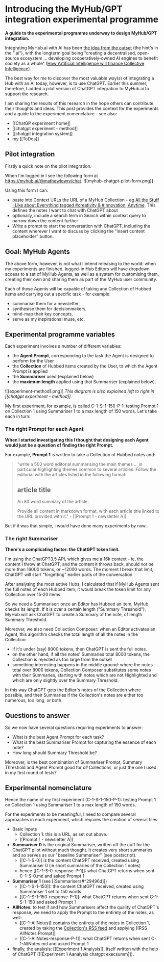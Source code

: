 # Introducing the MyHub/GPT integration experimental programme

**A guide to the experimental programme underway to design MyHub/GPT integration.**

Integrating MyHub.ai with AI has been [the idea from the outset](https://mathewlowry.medium.com/a-minimum-viable-ecosystem-for-collective-intelligence-7738848ce9c4) (the hint's in the ".ai"), with the longterm goal being "creating a decentralised, open-source ecosystem ... developing cooperatively-owned AI engines to benefit society as a whole" ([How Artificial Intelligence will finance Collective Intelligence](https://mathewlowry.medium.com/how-artificial-intelligence-will-finance-collective-intelligence-5d17adcce98b)).

The best way for me to discover the most valuable way(s) of integrating a Hub with an AI today, however, is to use ChatGPT. Earlier this summer, therefore, I added a pilot version of ChatGPT integration to MyHub.ai to support the research.

I am sharing the results of this research in the hope others can contribute their thoughts and ideas. This post provides the context for the experiments and a guide to the experiment nomenclature - see also:
* [[ChatGP experiment home]]
* [[chatgpt experiment - method]]
* [[chatgpt integration system]]
* my [[ToDos]]

## Pilot integration
Firstly a quick note on the pilot integration. 

When I'm logged in I see the following form at https://myhub.ai/@mathewlowry/chat.
![[myhub-chatgpt-pilot-form.png]]

Using this form I can:
- paste into Context URLs the URL of a MyHub Collection - eg [All the Stuff I Like about Everything tagged #creativity & #innovation, Anytime](https://myhub.ai/@mathewlowry/?tags=creativity&types=like&timeframe=anytime&quality=all&tags=innovation). This defines the notes I want to chat with ChatGPT about
- optionally, include a search term in Search within context query to narrow down the content further
- Write a prompt to start the conversation with ChatGPT, including the content wherever I want to discuss by clicking the "insert content placeholder" button.

## Goal: MyHub Agents
The above form, however, is not what I intend releasing to the world: when my experiments are finished, logged-in Hub Editors will have dropdown access to a set of MyHub Agents, as well as a system for customising them, creating their own and sharing them as part of the MyHub user community.

Each of these Agents will be capable of taking any Collection of Hubbed items and carrying out a specific task - for example:

- summarise them for a newsletter,
- synthesise them for decisionmakers,
- mind-map their key concepts,
- serve as my inspirational muse, etc.

## Experimental programme variables
Each experiment involves a number of different variables:

- the **Agent Prompt**, corresponding to the task the Agent is designed to perform for the User
- the **Collection** of Hubbed items created by the User, to which the Agent Prompt is applied 
- the **Summariser** used (explained below)
- the **maximum length** applied using that Summariser (explained below).

![[experiment-method1.png]]
*This diagram is also explained left to right in [[chatgpt experiment - method]].*

My first experiment, for example, is called C-1-S-1-150-P-1: testing Prompt 1 on Collection 1 using Summariser 1 to a max length of 150 words. Let's take each in turn:

### The right Prompt for each Agent
**When I started investigating this I thought that designing each Agent would just be a question of finding the right Prompt.**

For example, **Prompt 1** is written to take a Collection of Hubbed notes and:

> "write a 500 word editorial summarising the main themes ... in particular highlighting themes common to several articles. Follow the editorial with the articles listed in the following format: 
> ## article title 
> An 80 word summary of the article. 
> 
> Provide all content in markdown format, with each article title linked to the URL provided with it." - [[Prompt 1 - newsletter A]]

But if it was that simple, I would have done many experiments by now.

### The right Summariser
**There's a complicating factor: the ChatGPT token limit.**

I'm using the ChatGPT3.5 API, which gives me a 16k context - ie, the content I throw at ChatGPT, and the content it throws back, should not be more than 16000 tokens, or ~12000 words. The moment I break that limit, ChatGPT will start "forgetting" earlier parts of the conversation.

After analysing the most active Hubs, I calculated that if MyHub Agents sent the full notes of each Hubbed item, it would break the token limit for any Collection over 15-20 items.

So we need a Summariser: once an Editor has Hubbed an item, MyHub checks its length. If it is over a certain length ("Summary Threshold"), MyHub will ask ChatGPT to create a Summary of the note, of length Summary Threshold.

Moreover, we also need Collection Composer: when an Editor activates an Agent, this algorithm checks the total length of all the notes in the Collection:

- if it's under (say) 8000 tokens, then ChatGPT is sent the full notes.
- on the other hand, if all the notes' Summaries total 8000 tokens, the Collection is rejected as too large from the outset
- something interesting happens in the middle ground: where the notes total over 8000 tokens, Collection Composer substitutes some notes with their Summaries, starting with notes which are not Highlighted and which are only slightly over the Summary Threshold.

In this way ChatGPT gets the Editor's notes of the Collection where possible, and their Summaries if the Collection's notes are either too numerous, too long, or both.

## Questions to answer
So we now have several questions requiring experiments to answer:

- What is the best Agent Prompt for each task?
- What is the best Summariser Prompt for capturing the essence of each note?
- How long should Summary Threshold be?

Moreover, is the best combination of Summariser Prompt, Summary Threshold and Agent Promot good for *all* Collections, or just the one I used in my first round of tests?

## Experimental nomenclature
Hence the name of my first experiment (C-1-S-1-150-P-1): testing Prompt 1 on Collection 1 using Summariser 1 to a max length of 150 words.

For the experiments to be meaningful, I need to compare several approaches in each experiment, which requires the creation of several files:

- Basic inputs
	- Collection 1: this is a URL, as set out above.
	- [[Prompt 1 - newsletter A]]
- **Summariser 0** is the original Summariser, written off the cuff for the ChatGPT pilot without much thought. It creates very short summaries and so serves as our "baseline Summariser" (see postscript).
	- [[C-1-S-0]] is the content ChatGPT received, created using Summariser 0 (ie short summaries of the Collection 1 notes)
	- hence [[C-1-S-0-response-P-1]]: what ChatGPT returns when sent C-1-S-0.md and asked Prompt 1
- **Summariser 1** (see [[Summarisers#^29496d]])
	- [[C-1-S-1-150]]: the content ChatGPT received, created using Summariser 1 set to 150 words
	- [[C-1-S-1-150-response-P-1]]: what ChatGPT returns when sent C-1-S-1-150 and asked Prompt 1
- **AllNotes**: to test if and how Summarisers affect the quality of ChatGPT's response, we need to apply the Prompt to the entirety of the notes, as well:
	- [[C-1-AllNotes]] contains the entirety of the notes in Collection 1, created by taking the [Collection's RSS feed](https://myhub.ai/rss/@mathewlowry/?tags=creativity&types=like&timeframe=anytime&quality=all&tags=innovation) and applying [[RSS AllNotes Prompt]]
	- [[C-1-AllNotes-response-P-1]]: what ChatGPT returns when sent C-1-AllNotes.md and asked Prompt 1
- finally, the analysis: [[Experiment 1 Analysis]], itself written with the help of ChatGPT ([[Experiment 1 Aanalysis chatgpt execsumm]]).

  